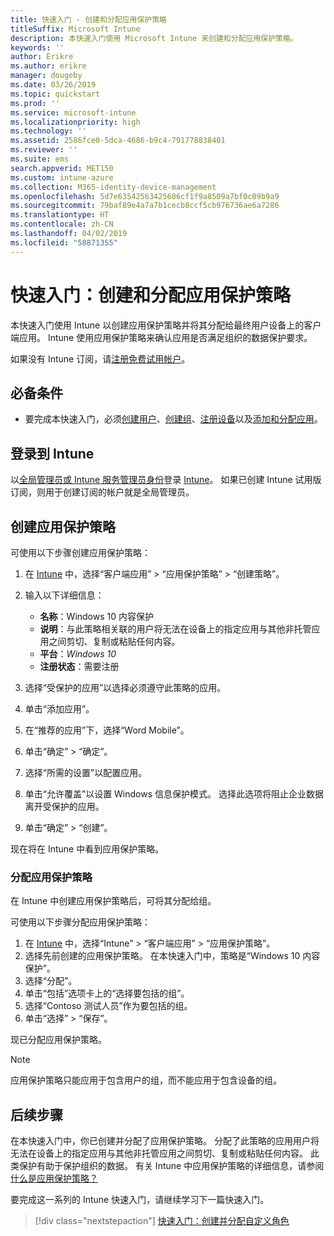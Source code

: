 ```yaml
---
title: 快速入门 - 创建和分配应用保护策略
titleSuffix: Microsoft Intune
description: 本快速入门使用 Microsoft Intune 来创建和分配应用保护策略。
keywords: ''
author: Erikre
ms.author: erikre
manager: dougeby
ms.date: 03/26/2019
ms.topic: quickstart
ms.prod: ''
ms.service: microsoft-intune
ms.localizationpriority: high
ms.technology: ''
ms.assetid: 2586fce0-5dca-4686-b9c4-791778838401
ms.reviewer: ''
ms.suite: ems
search.appverid: MET150
ms.custom: intune-azure
ms.collection: M365-identity-device-management
ms.openlocfilehash: 5d7e63542563425606cf1f9a8509a7bf0c09b9a9
ms.sourcegitcommit: 79baf89e4a7a7b1cecb8ccf5cb976736ae6a7286
ms.translationtype: HT
ms.contentlocale: zh-CN
ms.lasthandoff: 04/02/2019
ms.locfileid: "58871355"
---
```

# <a name="quickstart-create-and-assign-an-app-protection-policy"></a>快速入门：创建和分配应用保护策略

本快速入门使用 Intune 以创建应用保护策略并将其分配给最终用户设备上的客户端应用。 Intune 使用应用保护策略来确认应用是否满足组织的数据保护要求。

如果没有 Intune 订阅，请[注册免费试用帐户](free-trial-sign-up.md)。

## <a name="prerequisites"></a>必备条件

- 要完成本快速入门，必须[创建用户](quickstart-create-user.md)、[创建组](quickstart-create-group.md)、[注册设备](quickstart-setup-auto-enrollment.md)以及[添加和分配应用](quickstart-add-assign-app.md)。

## <a name="sign-in-to-intune"></a>登录到 Intune

以[全局管理员或 Intune 服务管理员身份](users-add.md#types-of-administrators)登录 [Intune](https://aka.ms/intuneportal)。 如果已创建 Intune 试用版订阅，则用于创建订阅的帐户就是全局管理员。

## <a name="create-an-app-protection-policy"></a>创建应用保护策略

可使用以下步骤创建应用保护策略：

1. 在 [Intune](https://aka.ms/intuneportal) 中，选择“客户端应用” > “应用保护策略” > “创建策略”。 
2. 输入以下详细信息： 

    - **名称**：Windows 10 内容保护
    - **说明**：与此策略相关联的用户将无法在设备上的指定应用与其他非托管应用之间剪切、复制或粘贴任何内容。
    - **平台**：*Windows 10*
    - **注册状态**：需要注册

3. 选择“受保护的应用”以选择必须遵守此策略的应用。
4. 单击“添加应用”。
5. 在“推荐的应用”下，选择“Word Mobile”。
5. 单击“确定” > “确定”。 
6. 选择“所需的设置”以配置应用。
7. 单击“允许覆盖”以设置 Windows 信息保护模式。 选择此选项将阻止企业数据离开受保护的应用。
8. 单击“确定” > “创建”。

现在将在 Intune 中看到应用保护策略。

### <a name="assign-the-app-protection-policy"></a>分配应用保护策略

在 Intune 中创建应用保护策略后，可将其分配给组。 

可使用以下步骤分配应用保护策略：

1.  在 [Intune](https://aka.ms/intuneportal) 中，选择“Intune” > “客户端应用” > “应用保护策略”。 
2.  选择先前创建的应用保护策略。 在本快速入门中，策略是“Windows 10 内容保护”。
3.  选择“分配”。
4.  单击“包括”选项卡上的“选择要包括的组”。
5.  选择“Contoso 测试人员”作为要包括的组。
6.  单击“选择” > “保存”。 

现已分配应用保护策略。

> [!NOTE]
> 应用保护策略只能应用于包含用户的组，而不能应用于包含设备的组。

## <a name="next-steps"></a>后续步骤

在本快速入门中，你已创建并分配了应用保护策略。 分配了此策略的应用用户将无法在设备上的指定应用与其他非托管应用之间剪切、复制或粘贴任何内容。 此类保护有助于保护组织的数据。 有关 Intune 中应用保护策略的详细信息，请参阅[什么是应用保护策略？](app-protection-policy.md)

要完成这一系列的 Intune 快速入门，请继续学习下一篇快速入门。

> [!div class="nextstepaction"]
> [快速入门：创建并分配自定义角色](quickstart-create-custom-role.md)
